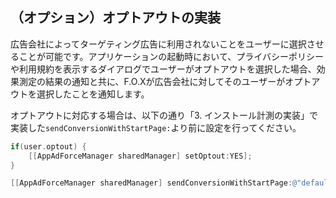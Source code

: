 ## （オプション）オプトアウトの実装

広告会社によってターゲティング広告に利用されないことをユーザーに選択させることが可能です。アプリケーションの起動時において、プライバシーポリシーや利用規約を表示するダイアログでユーザーがオプトアウトを選択した場合、効果測定の結果の通知と共に、F.O.Xが広告会社に対してそのユーザーがオプトアウトを選択したことを通知します。
オプトアウトに対応する場合は、以下の通り「3. インストール計測の実装」で実装した`sendConversionWithStartPage:`より前に設定を行ってください。

```objective-c
if(user.optout) {	[[AppAdForceManager sharedManager] setOptout:YES];}

[[AppAdForceManager sharedManager] sendConversionWithStartPage:@"default"];
```
